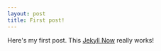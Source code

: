```yaml
---
layout: post
title: First post!
---
```

  
Here's my first post.  This [Jekyll Now](http://github.com/barryclark/jekyll-now/) really works! 